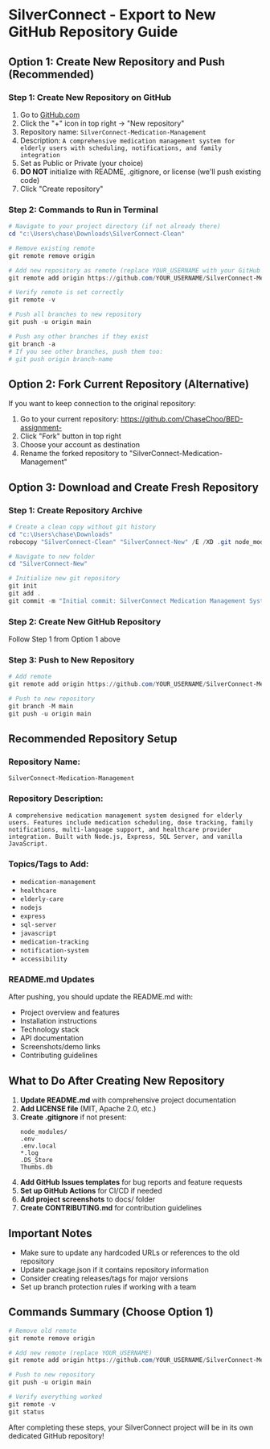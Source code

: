 # SilverConnect - Export to New GitHub Repository Guide

## Option 1: Create New Repository and Push (Recommended)

### Step 1: Create New Repository on GitHub
1. Go to [GitHub.com](https://github.com)
2. Click the "+" icon in top right → "New repository"
3. Repository name: `SilverConnect-Medication-Management`
4. Description: `A comprehensive medication management system for elderly users with scheduling, notifications, and family integration`
5. Set as Public or Private (your choice)
6. **DO NOT** initialize with README, .gitignore, or license (we'll push existing code)
7. Click "Create repository"

### Step 2: Commands to Run in Terminal

```powershell
# Navigate to your project directory (if not already there)
cd "c:\Users\chase\Downloads\SilverConnect-Clean"

# Remove existing remote
git remote remove origin

# Add new repository as remote (replace YOUR_USERNAME with your GitHub username)
git remote add origin https://github.com/YOUR_USERNAME/SilverConnect-Medication-Management.git

# Verify remote is set correctly
git remote -v

# Push all branches to new repository
git push -u origin main

# Push any other branches if they exist
git branch -a
# If you see other branches, push them too:
# git push origin branch-name
```

## Option 2: Fork Current Repository (Alternative)

If you want to keep connection to the original repository:

1. Go to your current repository: https://github.com/ChaseChoo/BED-assignment-
2. Click "Fork" button in top right
3. Choose your account as destination
4. Rename the forked repository to "SilverConnect-Medication-Management"

## Option 3: Download and Create Fresh Repository

### Step 1: Create Repository Archive
```powershell
# Create a clean copy without git history
cd "c:\Users\chase\Downloads"
robocopy "SilverConnect-Clean" "SilverConnect-New" /E /XD .git node_modules

# Navigate to new folder
cd "SilverConnect-New"

# Initialize new git repository
git init
git add .
git commit -m "Initial commit: SilverConnect Medication Management System"
```

### Step 2: Create New GitHub Repository
Follow Step 1 from Option 1 above

### Step 3: Push to New Repository
```powershell
# Add remote
git remote add origin https://github.com/YOUR_USERNAME/SilverConnect-Medication-Management.git

# Push to new repository
git branch -M main
git push -u origin main
```

## Recommended Repository Setup

### Repository Name: 
`SilverConnect-Medication-Management`

### Repository Description:
```
A comprehensive medication management system designed for elderly users. Features include medication scheduling, dose tracking, family notifications, multi-language support, and healthcare provider integration. Built with Node.js, Express, SQL Server, and vanilla JavaScript.
```

### Topics/Tags to Add:
- `medication-management`
- `healthcare`
- `elderly-care`
- `nodejs`
- `express`
- `sql-server`
- `javascript`
- `medication-tracking`
- `notification-system`
- `accessibility`

### README.md Updates
After pushing, you should update the README.md with:
- Project overview and features
- Installation instructions
- Technology stack
- API documentation
- Screenshots/demo links
- Contributing guidelines

## What to Do After Creating New Repository

1. **Update README.md** with comprehensive project documentation
2. **Add LICENSE file** (MIT, Apache 2.0, etc.)
3. **Create .gitignore** if not present:
   ```
   node_modules/
   .env
   .env.local
   *.log
   .DS_Store
   Thumbs.db
   ```
4. **Add GitHub Issues templates** for bug reports and feature requests
5. **Set up GitHub Actions** for CI/CD if needed
6. **Add project screenshots** to docs/ folder
7. **Create CONTRIBUTING.md** for contribution guidelines

## Important Notes

- Make sure to update any hardcoded URLs or references to the old repository
- Update package.json if it contains repository information
- Consider creating releases/tags for major versions
- Set up branch protection rules if working with a team

## Commands Summary (Choose Option 1)

```powershell
# Remove old remote
git remote remove origin

# Add new remote (replace YOUR_USERNAME)
git remote add origin https://github.com/YOUR_USERNAME/SilverConnect-Medication-Management.git

# Push to new repository
git push -u origin main

# Verify everything worked
git remote -v
git status
```

After completing these steps, your SilverConnect project will be in its own dedicated GitHub repository!
